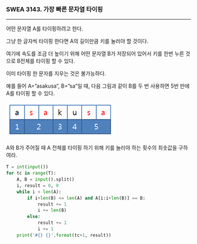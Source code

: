 ### SWEA 3143. 가장 빠른 문자열 타이핑

---

어떤 문자열 A를 타이핑하려고 한다.

그냥 한 글자씩 타이핑 한다면 A의 길이만큼 키를 눌러야 할 것이다.

여기에 속도를 조금 더 높이기 위해 어떤 문자열 B가 저장되어 있어서 키를 한번 누른 것으로 B전체를 타이핑 할 수 있다.

이미 타이핑 한 문자를 지우는 것은 불가능하다.

예를 들어 A=”asakusa”, B=”sa”일 때, 다음 그림과 같이 B를 두 번 사용하면 5번 만에 A를 타이핑 할 수 있다.

![14](./images/14.PNG)

A와 B가 주어질 때 A 전체를 타이핑 하기 위해 키를 눌러야 하는 횟수의 최솟값을 구하여라.

```python
T = int(input())
for tc in range(T):
    A, B = input().split()
    i, result = 0, 0
    while i < len(A):
        if i+len(B) <= len(A) and A[i:i+len(B)] == B:
            result += 1
            i += len(B)
        else:
            result += 1
            i += 1
    print('#{} {}'.format(tc+1, result))
```

